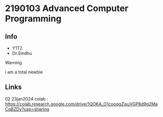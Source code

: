 # 2190103 Advanced Computer Programming

## Info
* Y1T2
* Dr.Sindhu

> [!WARNING]
> i am a total newbie

## Links

02 23jan2024 colab : https://colab.research.google.com/drive/1QOKA_O1cooqgZjsuVGP8d9g2MaCqBZDv?usp=sharing
